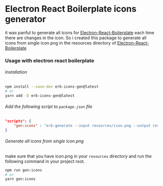 # Electron React Boilerplate icons generator

it was panful to generate all icons for [Electron-React-Boilerplate](https://github.com/electron-react-boilerplate/electron-react-boilerplate) each time there are changes in the icon. So i created this package to generate all icons from single icon.png in the resources directory of  [Electron-React-Boilerplate](https://github.com/electron-react-boilerplate/electron-react-boilerplate)

### Usage with electron react boilerplate

###### Installation

```bash
npm install --save-dev erb-icons-gen@latest
# or 
yarn add -D erb-icons-gen@latest
```

###### Add  the following script to `package.json` file

```json
"scripts": {
    "gen:icons" : "erb-generate --input resources/icon.png --output resources/"
}
```

###### Generate all icons from single icon.png

make sure that you have icon.png in your `resources` directory and run the following command in your project root.

```bash
npm run gen:icons
# or
yarn gen:icons
```


